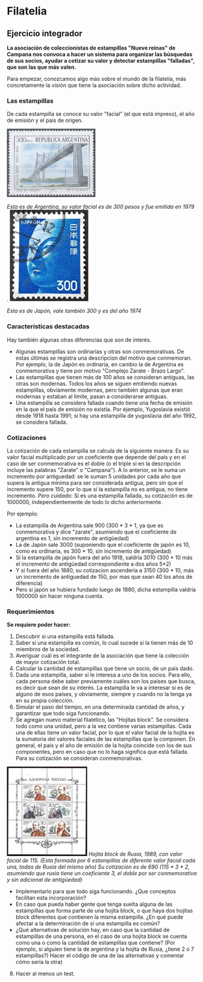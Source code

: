 # Filatelia

## Ejercicio integrador

**La asociación de coleccionistas de estampillas "Nueve reinas" de Campana nos convoca a hacer un sistema para organizar las búsquedas de sus socios, ayudar a cotizar su valor y detectar estampillas "falladas", que son las que más valen.**

Para empezar, conozcamos algo más sobre el mundo de la filatelia, más concretamente la visión que tiene la asociación sobre dicho actividad. 

### Las estampillas

De cada estampilla se conoce su valor "facial" (el que está impreso), el año de emisión y el país de origen.

![](estampillazarate.jpg)

_Esta es de Argentina, su valor facial es de 300 pesos y fue emitida en 1979_
.
![](estampillajapon.jpg)

_Esta es de Japón, vale también 300 y es del año 1974_


### Características destacadas
Hay también algunas otras diferencias que son de interés.

- Algunas estampillas son ordinarias y otras son conmemorativas. De estas últimas se registra una descripcion del motivo que conmemoran. Por ejemplo, la de Japón es ordinaria, en cambio la de Argentina es conmemorativa y tiene por motivo "Complejo Zarate - Brazo Largo".
- Las estampillas que tienen más de 100 años se consideran antiguas, las otras son modernas. Todos los años se siguen emitiendo nuevas estampillas, obviamente modernas, pero también algunas que eran modernas y estaban al límite, pasan a considerarse antiguas.
- Una estampilla se considera fallada cuando tiene una fecha de emisión en la que el país de emisión no existía. Por ejemplo, Yugoslavia existió desde 1918 hasta 1991; si hay una estampilla de yugoslavia del año 1992, se considera fallada.

### Cotizaciones

La cotización de cada estampilla se calcula de la siguiente manera:
Es su valor facial multiplicado por un coeficiente que depende del país y en el caso de ser conmemorativa es el doble (o el triple si en la descripción incluye las palabras "Zarate" o "Campana"). A lo anterior, se le suma un incremento por antiguedad: se le suman 5 unidades por cada año que supera la antigua mínima para ser considerada antigua, pero sin que el incremento supere 150, por lo que si la estampilla no es antigua, no tiene incremento. 
*Pero cuidado:* Si es una estampilla fallada, su cotización es de 1000000, independientemente de todo lo dicho anteriormente.

Por ejemplo: 
- La estampilla de Argentina sale 900 (300 * 3 * 1, ya que es conmemorativa y dice "zarate", asumiendo que el coeficiente de argentina es 1, sin incremento de antigüedad)
- La de Japón sale 3000 (suponiendo que el coeficiente de japón es 10, como es ordinaria, es 300 * 10, sin incremento de antigüedad) 
- Si la estampilla de japón fuera del año 1918, saldría 3010 (300 * 10 más el incremento de antigüedad correspondiente a dos años 5*2)
- Y si fuera del año 1880, su cotizacion ascendería a 3150 (300 * 10, más un incremento de antiguedad de 150, por mas que sean 40 los años de diferencia)
- Pero si japón se hubiera fundado luego de 1880, dicha estampilla valdría 1000000 sin hacer ninguna cuenta.

### Requerimientos

**Se requiere poder hacer:**
1. Descubrir si una estampilla está fallada.
2. Saber si una estampilla es común, lo cual sucede si la tienen más de 10 miembros de la sociedad. 
3. Averiguar cuál es el integrante de la asociación que tiene la colección de mayor cotización total.
4. Calcular la cantidad de estampillas que tiene un socio, de un país dado. 
5. Dada una estampilla, saber si le interesa a uno de los socios. Para ello, cada persona debe saber previamente cuáles son los países que busca, es decir que sean de su interés. La estampilla le va a interesar si es de alguno de esos países, y obviamente, siempre y cuando no la tenga ya en su propia colección.
6. Simular el paso del tiempo, en una determinada cantidad de años, y garantizar que todo siga funcionando.
7. Se agregan nuevo material filatélico, las "Hojitas block". Se considera todo como una unidad, pero a la vez contiene varias estampillas. Cada una de ellas tiene un valor facial, por lo que el valor facial de la hojita es la sumatoria del valores faciales de las estampillas que la componen. En general, el país y el año de emisión de la hojita coincide con los de sus componentes, pero en caso que no lo haga significa que está fallada. Para su cotización se consideran conmemorativas.

![](estampillarusia.jpg)
_Hojita block de Rusia, 1989, con valor facial de 115. (Esta formada por 6 estampillas de diferente valor facial cada una, todas de Rusia del mismo año) Su cotización es de  690 (115 * 3 * 2, asumiendo que rusia tiene un coeficiente 3, el doble por ser conmemorativa y sin adicional de antigüedad)_

  -  Implementarlo para que todo siga funcionando. ¿Que conceptos facilitan esta incorporación?
  -  En caso que pueda haber gente que tenga suelta alguna de las estampillas que forma parte de una hojita block, o que haya dos hojitas block diferentes que contienen la misma estampilla. ¿En qué puede afectar a la determinación de si una estampilla es común? 
  -  ¿Qué alternativas de solución hay, en caso que la cantidad de estampillas de una persona, en el caso de una hojita block se cuenta como una o como la cantidad de estampillas que contiene? (Por ejemplo, si alguien tiene la de argentina y la hojita de Rusia, ¿tiene 2 o 7 estampillas?) Hacer el código de una de las alternativas y comentar cómo sería la otra) 

8. Hacer al menos un test.

